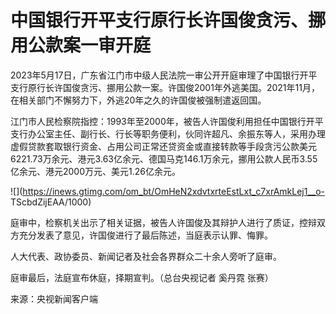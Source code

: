 # 中国银行开平支行原行长许国俊贪污、挪用公款案一审开庭

2023年5月17日，广东省江门市中级人民法院一审公开开庭审理了中国银行开平支行原行长许国俊贪污、挪用公款一案。许国俊2001年外逃美国。2021年11月，在相关部门不懈努力下，外逃20年之久的许国俊被强制遣返回国。

江门市人民检察院指控：1993年至2000年，被告人许国俊利用担任中国银行开平支行办公室主任、副行长、行长等职务便利，伙同许超凡、余振东等人，采用办理虚假贷款套取银行资金、占用公司正常还贷资金或直接转款等手段贪污公款美元6221.73万余元、港元3.63亿余元、德国马克146.1万余元，挪用公款人民币3.55亿余元、港元2000万元、美元1.26亿余元。

![](https://inews.gtimg.com/om_bt/OmHeN2xdvtxrteEstLxt_c7xrAmkLej1__o-
TScbdZijEAA/1000)

庭审中，检察机关出示了相关证据，被告人许国俊及其辩护人进行了质证，控辩双方充分发表了意见，许国俊进行了最后陈述，当庭表示认罪、悔罪。

人大代表、政协委员、新闻记者及社会各界群众二十余人旁听了庭审。

庭审最后，法庭宣布休庭，择期宣判。（总台央视记者 奚丹霓 张赛）

来源：央视新闻客户端

